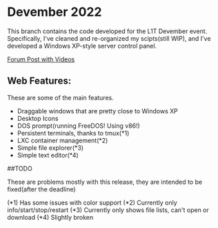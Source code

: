 # Devember 2022

This branch contains the code developed for the L1T Devember event.
Specifically, I've cleaned and re-organized my scipts(still WIP),
and I've developed a Windows XP-style server control panel.

[Forum Post with Videos](https://forum.level1techs.com/t/192160)

## Web Features:

These are some of the main features.

 * Draggable windows that are pretty close to Windows XP
 * Desktop Icons
 * DOS prompt(running FreeDOS! Using v86!)
 * Persistent terminals, thanks to tmux(*1)
 * LXC container management(*2)
 * Simple file explorer(*3)
 * Simple text editor(*4)

##TODO

These are problems mostly with this release, they are intended to be fixed(after the deadline)

(*1) Has some issues with color support
(*2) Currently only info/start/stop/restart
(*3) Currently only shows file lists, can't open or download
(*4) Slightly broken
